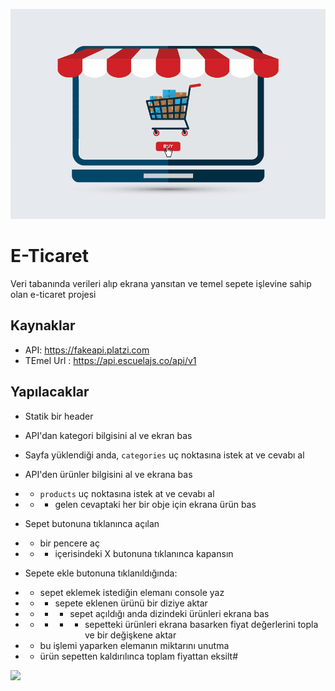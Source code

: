 ![](ecommerce.gif)


# E-Ticaret 
Veri tabanında verileri alıp ekrana yansıtan ve temel sepete işlevine sahip olan e-ticaret projesi

## Kaynaklar
- API: https://fakeapi.platzi.com
- TEmel Url : https://api.escuelajs.co/api/v1



## Yapılacaklar
- Statik bir header

- API'dan kategori bilgisini al ve ekran bas
- Sayfa yüklendiği anda,
  `categories` uç noktasına istek at ve cevabı al

- API'den ürünler bilgisini al ve ekrana bas
- - `products` uç noktasına istek at ve cevabı al
- -  - gelen cevaptaki her bir obje için ekrana ürün bas

- Sepet butonuna tıklanınca açılan 
- - bir pencere aç
- - - içerisindeki X butonuna tıklanınca kapansın

- Sepete ekle butonuna tıklanıldığında:
- - sepet eklemek istediğin elemanı console yaz 
- - - sepete eklenen ürünü bir diziye aktar
- - - - sepet açıldığı anda dizindeki ürünleri ekrana bas
- - - - - sepetteki ürünleri ekrana basarken fiyat değerlerini topla ve bir değişkene aktar
- - bu işlemi yaparken elemanın miktarını unutma 
- - ürün sepetten kaldırılınca toplam fiyattan eksilt#

![](ecommerce.(2).gif)

